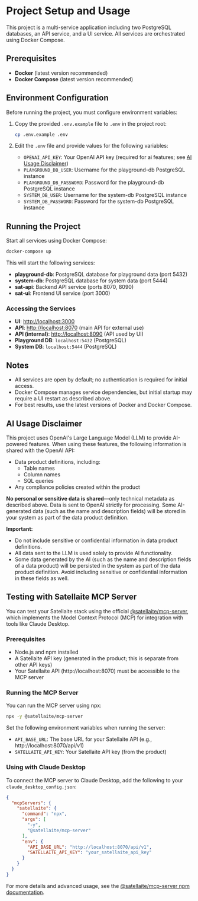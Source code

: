 # Project Setup and Usage

This project is a multi-service application including two PostgreSQL databases, an API service, and a UI service. All services are orchestrated using Docker Compose.

## Prerequisites

- **Docker** (latest version recommended)
- **Docker Compose** (latest version recommended)

## Environment Configuration

Before running the project, you must configure environment variables:

1. Copy the provided `.env.example` file to `.env` in the project root:
   ```bash
   cp .env.example .env
   ```
2. Edit the `.env` file and provide values for the following variables:

   - `OPENAI_API_KEY`: Your OpenAI API key (required for ai features; see [AI Usage Disclaimer](#ai-usage-disclaimer))
   - `PLAYGROUND_DB_USER`: Username for the playground-db PostgreSQL instance
   - `PLAYGROUND_DB_PASSWORD`: Password for the playground-db PostgreSQL instance
   - `SYSTEM_DB_USER`: Username for the system-db PostgreSQL instance
   - `SYSTEM_DB_PASSWORD`: Password for the system-db PostgreSQL instance

## Running the Project

Start all services using Docker Compose:

```bash
docker-compose up
```

This will start the following services:
- **playground-db**: PostgreSQL database for playground data (port 5432)
- **system-db**: PostgreSQL database for system data (port 5444)
- **sat-api**: Backend API service (ports 8070, 8090)
- **sat-ui**: Frontend UI service (port 3000)

### Accessing the Services

- **UI**: [http://localhost:3000](http://localhost:3000)
- **API**: [http://localhost:8070](http://localhost:8070) (main API for external use)
- **API (internal)**: [http://localhost:8090](http://localhost:8090) (API used by UI)
- **Playground DB**: `localhost:5432` (PostgreSQL)
- **System DB**: `localhost:5444` (PostgreSQL)


## Notes

- All services are open by default; no authentication is required for initial access.
- Docker Compose manages service dependencies, but initial startup may require a UI restart as described above.
- For best results, use the latest versions of Docker and Docker Compose.

## AI Usage Disclaimer

This project uses OpenAI's Large Language Model (LLM) to provide AI-powered features. When using these features, the following information is shared with the OpenAI API:

- Data product definitions, including:
  - Table names
  - Column names
  - SQL queries
- Any compliance policies created within the product

**No personal or sensitive data is shared**—only technical metadata as described above. Data is sent to OpenAI strictly for processing. Some AI-generated data (such as the name and description fields) will be stored in your system as part of the data product definition.

**Important:**
- Do not include sensitive or confidential information in data product definitions.
- All data sent to the LLM is used solely to provide AI functionality.
- Some data generated by the AI (such as the name and description fields of a data product) will be persisted in the system as part of the data product definition. Avoid including sensitive or confidential information in these fields as well.

## Testing with Satellaite MCP Server

You can test your Satellaite stack using the official [@satellaite/mcp-server](https://www.npmjs.com/package/@satellaite/mcp-server), which implements the Model Context Protocol (MCP) for integration with tools like Claude Desktop.

### Prerequisites
- Node.js and npm installed
- A Satellaite API key (generated in the product; this is separate from other API keys)
- Your Satellaite API (http://localhost:8070) must be accessible to the MCP server

### Running the MCP Server
You can run the MCP server using npx:

```bash
npx -y @satellaite/mcp-server
```

Set the following environment variables when running the server:
- `API_BASE_URL`: The base URL for your Satellaite API (e.g., http://localhost:8070/api/v1)
- `SATELLAITE_API_KEY`: Your Satellaite API key (from the product)

### Using with Claude Desktop
To connect the MCP server to Claude Desktop, add the following to your `claude_desktop_config.json`:

```json
{
  "mcpServers": {
    "satellaite": {
      "command": "npx",
      "args": [
        "-y",
        "@satellaite/mcp-server"
      ],
      "env": {
        "API_BASE_URL": "http://localhost:8070/api/v1",
        "SATELLAITE_API_KEY": "your_satellaite_api_key"
      }
    }
  }
}
```

For more details and advanced usage, see the [@satellaite/mcp-server npm documentation](https://www.npmjs.com/package/@satellaite/mcp-server).

